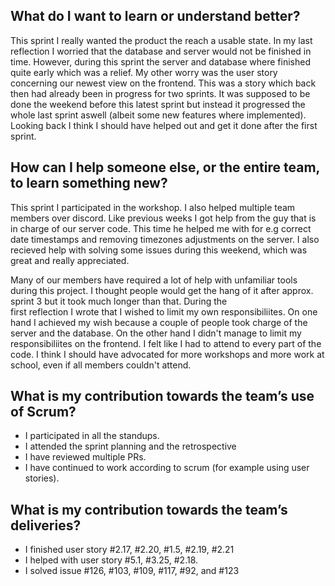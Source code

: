 ## What do I want to learn or understand better?
This sprint I really wanted the product the reach a usable state. 
In my last reflection I worried that the database and 
server would not be finished in time. However, during this sprint
the server and database where finished quite early which was a relief.
My other worry was the user story concerning our newest view on the 
frontend. This was a story which back then had already been in progress
for two sprints. It was supposed to be done the weekend before this 
latest sprint but instead it progressed the whole last sprint aswell 
(albeit some new features where implemented). Looking back I think 
I should have helped out and get it done after the first sprint. 

## How can I help someone else, or the entire team, to learn something new?
This sprint I participated in the workshop. I also helped multiple team 
members over discord. Like previous weeks I got help from the guy that 
is in charge of our server code. This time he helped me with for e.g 
correct date timestamps and removing timezones adjustments on the server.
I also recieved help with solving some issues during this weekend, which 
was great and really appreciated.

Many of our members have required a lot of help with unfamiliar tools 
during this project. I thought people would get the hang of it 
after approx. sprint 3 but it took much longer than that. During the   
first reflection I wrote that I wished to limit my own responsibiliites. 
On one hand I achieved my wish because a couple of people took charge 
of the server and the database. On the other hand I didn't manage
to limit my responsibiliites on the frontend. I felt like I had
to attend to every part of the code. I think I should have advocated
for more workshops and more work at school, even if all members couldn't 
attend.

## What is my contribution towards the team’s use of Scrum?
- I participated in all the standups.
- I attended the sprint planning and the retrospective 
- I have reviewed multiple PRs.
- I have continued to work according to scrum (for example using user stories).

## What is my contribution towards the team’s deliveries?
- I finished user story #2.17, #2.20, #1.5, #2.19, #2.21
- I helped with user story #5.1, #3.25, #2.18.
- I solved issue #126, #103, #109, #117, #92, and #123
